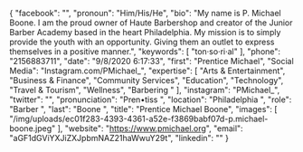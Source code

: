 {
  "facebook": "",
  "pronoun": "Him/His/He",
  "bio": "My name is P. Michael Boone. I am the proud owner of Haute Barbershop and creator of the Junior Barber Academy based in the heart Philadelphia. My mission is to simply provide the youth with an opportunity. Giving them an outlet to express themselves in a positive manner.",
  "keywords": [
    "ton·so·ri·al"
  ],
  "phone": "2156883711",
  "date": "9/8/2020 6:17:33",
  "first": "Prentice Michael",
  "Social Media": "Instagram.com/PMichael_",
  "expertise": [
    "Arts & Entertainment",
    "Business & Finance",
    "Community Services",
    "Education",
    "Technology",
    "Travel & Tourism",
    "Wellness",
    "Barbering "
  ],
  "instagram": "PMichael_",
  "twitter": "",
  "pronunciation": "Pren•tiss ",
  "location": "Philadelphia ",
  "role": "Barber ",
  "last": "Boone ",
  "title": "Prentice Michael Boone",
  "images": [
    "/img/uploads/ec01f283-4393-4361-a52e-f3869babf07d-p.michael-boone.jpeg"
  ],
  "website": "https://www.pmichael.org",
  "email": "aGF1dGViYXJiZXJpbmNAZ21haWwuY29t",
  "linkedin": ""
}